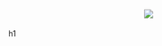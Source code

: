 <h1 align="center">
  <img src="https://capsule-render.vercel.app/api?type=wave&height=300&color=00008B&text=Júlio%20Lacerda✝︎👑&section=footer&reversal=false&textBg=false&fontAlign=50&fontSize=55&animation=twinkling">
</h1>h1
